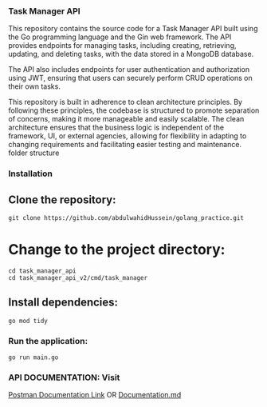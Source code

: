 
### Task Manager API

This repository contains the source code for a Task Manager API built using the Go programming language and the Gin web framework. The API provides endpoints for managing tasks, including creating, retrieving, updating, and deleting tasks, with the data stored in a MongoDB database.

The API also includes endpoints for user authentication and authorization using JWT, ensuring that users can securely perform CRUD operations on their own tasks.

This repository is built in adherence to clean architecture principles. By following these principles, the codebase is structured to promote separation of concerns, making it more manageable and easily scalable. The clean architecture ensures that the business logic is independent of the framework, UI, or external agencies, allowing for flexibility in adapting to changing requirements and facilitating easier testing and maintenance.
folder structure


### Installation
## Clone the repository:

```
git clone https://github.com/abdulwahidHussein/golang_practice.git
```
# Change to the project directory:

```
cd task_manager_api
cd task_manager_api_v2/cmd/task_manager
```

## Install dependencies:

```
go mod tidy
```


### Run the application:

```
go run main.go
```




### API DOCUMENTATION: Visit 
<a  href="https://documenter.getpostman.com/view/28093624/2sA3rzLYy5" target="_blank">Postman Documentation Link</a>  OR
<a href="https://github.com/AbdulwahidHusein/golang_practice/blob/main/clean_archtecture_tm/doc.md">Documentation.md</a>

